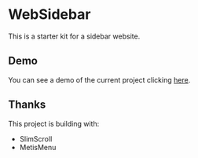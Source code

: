 # WebSidebar
This is a starter kit for a sidebar website.

## Demo
You can see a demo of the current project clicking [here](https://crick87.github.io/WebSidebar).

## Thanks
This project is building with:
* SlimScroll
* MetisMenu
